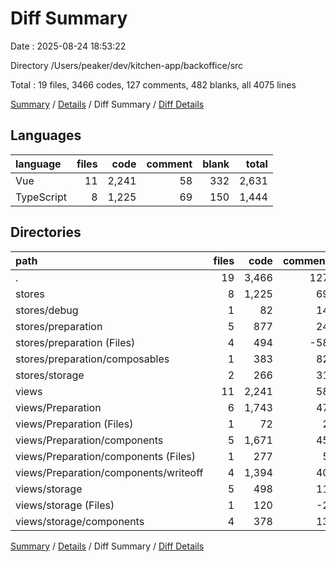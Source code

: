 # Diff Summary

Date : 2025-08-24 18:53:22

Directory /Users/peaker/dev/kitchen-app/backoffice/src

Total : 19 files, 3466 codes, 127 comments, 482 blanks, all 4075 lines

[Summary](results.md) / [Details](details.md) / Diff Summary / [Diff Details](diff-details.md)

## Languages

| language   | files |  code | comment | blank | total |
| :--------- | ----: | ----: | ------: | ----: | ----: |
| Vue        |    11 | 2,241 |      58 |   332 | 2,631 |
| TypeScript |     8 | 1,225 |      69 |   150 | 1,444 |

## Directories

| path                                  | files |  code | comment | blank | total |
| :------------------------------------ | ----: | ----: | ------: | ----: | ----: |
| .                                     |    19 | 3,466 |     127 |   482 | 4,075 |
| stores                                |     8 | 1,225 |      69 |   150 | 1,444 |
| stores/debug                          |     1 |    82 |      14 |    13 |   109 |
| stores/preparation                    |     5 |   877 |      24 |    81 |   982 |
| stores/preparation (Files)            |     4 |   494 |     -58 |    18 |   454 |
| stores/preparation/composables        |     1 |   383 |      82 |    63 |   528 |
| stores/storage                        |     2 |   266 |      31 |    56 |   353 |
| views                                 |    11 | 2,241 |      58 |   332 | 2,631 |
| views/Preparation                     |     6 | 1,743 |      47 |   259 | 2,049 |
| views/Preparation (Files)             |     1 |    72 |       2 |    16 |    90 |
| views/Preparation/components          |     5 | 1,671 |      45 |   243 | 1,959 |
| views/Preparation/components (Files)  |     1 |   277 |       5 |    33 |   315 |
| views/Preparation/components/writeoff |     4 | 1,394 |      40 |   210 | 1,644 |
| views/storage                         |     5 |   498 |      11 |    73 |   582 |
| views/storage (Files)                 |     1 |   120 |      -2 |    28 |   146 |
| views/storage/components              |     4 |   378 |      13 |    45 |   436 |

[Summary](results.md) / [Details](details.md) / Diff Summary / [Diff Details](diff-details.md)
